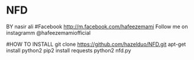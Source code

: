 # NFD
BY nasir ali
#Facebook http://m.facebook.com/hafeezemami
Follow me on instagramm @hafeezemamiofficial


#HOW TO INSTALL
git clone https://github.com/hazelduo/NFD.git
apt-get install python2
pip2 install requests
python2 nfd.py
